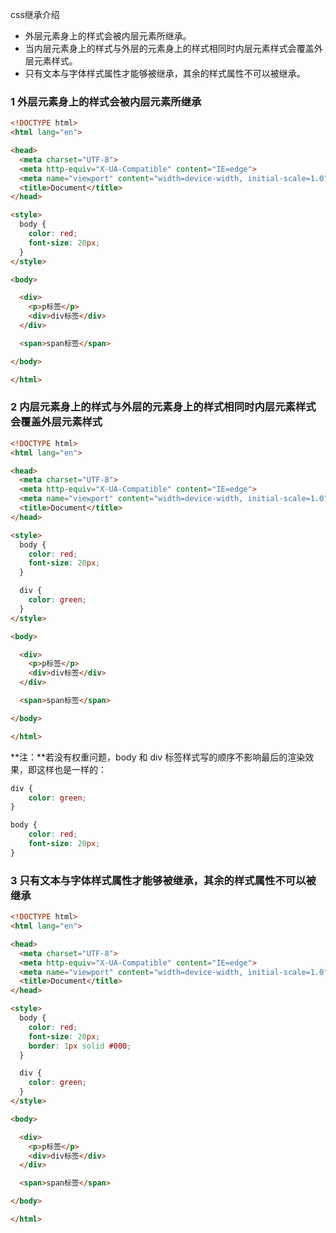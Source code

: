 css继承介绍

- 外层元素身上的样式会被内层元素所继承。
- 当内层元素身上的样式与外层的元素身上的样式相同时内层元素样式会覆盖外层元素样式。
- 只有文本与字体样式属性才能够被继承，其余的样式属性不可以被继承。

### 1 外层元素身上的样式会被内层元素所继承

```html
<!DOCTYPE html>
<html lang="en">

<head>
  <meta charset="UTF-8">
  <meta http-equiv="X-UA-Compatible" content="IE=edge">
  <meta name="viewport" content="width=device-width, initial-scale=1.0">
  <title>Document</title>
</head>

<style>
  body {
    color: red;
    font-size: 20px;
  }
</style>

<body>

  <div>
    <p>p标签</p>
    <div>div标签</div>
  </div>

  <span>span标签</span>

</body>

</html>
```

### 2 内层元素身上的样式与外层的元素身上的样式相同时内层元素样式会覆盖外层元素样式

```html
<!DOCTYPE html>
<html lang="en">

<head>
  <meta charset="UTF-8">
  <meta http-equiv="X-UA-Compatible" content="IE=edge">
  <meta name="viewport" content="width=device-width, initial-scale=1.0">
  <title>Document</title>
</head>

<style>
  body {
    color: red;
    font-size: 20px;
  }

  div {
    color: green;
  }
</style>

<body>

  <div>
    <p>p标签</p>
    <div>div标签</div>
  </div>

  <span>span标签</span>

</body>

</html>
```

**注：**若没有权重问题，body 和 div 标签样式写的顺序不影响最后的渲染效果，即这样也是一样的：

```css
div {
    color: green;
}

body {
    color: red;
    font-size: 20px;
}
```

### 3 只有文本与字体样式属性才能够被继承，其余的样式属性不可以被继承

```html
<!DOCTYPE html>
<html lang="en">

<head>
  <meta charset="UTF-8">
  <meta http-equiv="X-UA-Compatible" content="IE=edge">
  <meta name="viewport" content="width=device-width, initial-scale=1.0">
  <title>Document</title>
</head>

<style>
  body {
    color: red;
    font-size: 20px;
    border: 1px solid #000;
  }

  div {
    color: green;
  }
</style>

<body>

  <div>
    <p>p标签</p>
    <div>div标签</div>
  </div>

  <span>span标签</span>

</body>

</html>
```

